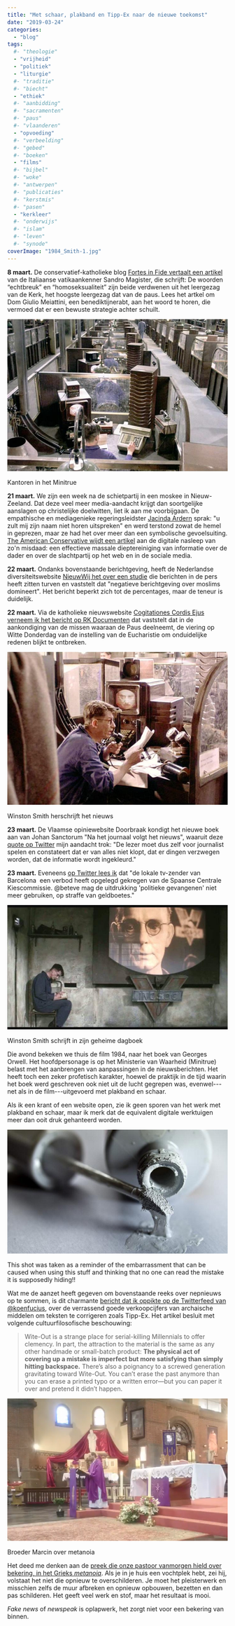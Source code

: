 ```yaml
---
title: "Met schaar, plakband en Tipp-Ex naar de nieuwe toekomst"
date: "2019-03-24"
categories: 
  - "blog"
tags:
  #- "theologie"
  - "vrijheid"
  - "politiek"
  - "liturgie"
  #- "traditie"
  #- "biecht"
  - "ethiek"
  #- "aanbidding"
  #- "sacramenten"
  #- "paus"
  #- "vlaanderen"
  - "opvoeding"
  #- "verbeelding"
  #- "gebed"
  #- "boeken"
  - "films"
  #- "bijbel"
  #- "woke"
  #- "antwerpen"
  #- "publicaties"
  #- "kerstmis"
  #- "pasen"
  - "kerkleer"
  #- "onderwijs"
  #- "islam"
  #- "leven"
  #- "synode"
coverImage: "1984_Smith-1.jpg"
---
```


**8 maart.** De conservatief-katholieke blog [Fortes in Fide vertaalt een artikel](https://fortesinfide.nl/index.php/2019/03/10/echtbreuk-en-homoseksualiteit-de-twee-verdwenen-woorden/) van de Italiaanse vatikaankenner Sandro Magister, die schrijft: De woorden “echtbreuk” en “homoseksualiteit” zijn beide verdwenen uit het leergezag van de Kerk, het hoogste leergezag dat van de paus. Lees het artkel om Dom Giulio Meiattini, een benediktijnerabt, aan het woord te horen, die vermoed dat er een bewuste strategie achter schuilt.  

![](images/1984-truth-department.html-700x483.jpg)

Kantoren in het Minitrue

**21 maart.** We zijn een week na de schietpartij in een moskee in Nieuw-Zeeland. Dat deze veel meer media-aandacht krijgt dan soortgelijke aanslagen op christelijke doelwitten, liet ik aan me voorbijgaan. De empathische en mediagenieke regeringsleidster [Jacinda Ardern](https://twitter.com/Nasrafat/status/1109178801446154241) sprak: "u zult mij zijn naam niet horen uitspreken" en werd terstond zowat de hemel in geprezen, maar ze had het over meer dan een symbolische gevoelsuiting. [The American Conservative wijdt een artikel](https://www.theamericanconservative.com/articles/the-chilling-censorship-of-the-christchurch-shooting/) aan de digitale nasleep van zo'n misdaad: een effectieve massale dieptereiniging van informatie over de dader en over de slachtpartij op het web en in de sociale media.  

**22 maart.** Ondanks bovenstaande berichtgeving, heeft de Nederlandse diversiteitswebsite [NieuwWij het over een studie](https://www.nieuwwij.nl/algemeen/onderzoek-bevestigt-negatieve-berichtgeving-over-moslims-domineert/) die berichten in de pers heeft zitten turven en vaststelt dat "negatieve berichtgeving over moslims domineert". Het bericht beperkt zich tot de percentages, maar de teneur is duidelijk.  

**22 maart.** Via de katholieke nieuwswebsite [Cogitationes Cordis Ejus verneem ik het bericht op RK Documenten](http://www.baasweb.com/site-rknieuws/2019/03/22/een-verdwenen-h-mis-op-donderdag-in-de-goede-week/) dat vaststelt dat in de aankondiging van de missen waaraan de Paus deelneemt, de viering op Witte Donderdag van de instelling van de Eucharistie om onduidelijke redenen blijkt te ontbreken.  

![](images/1984_Smith-700x484.jpg)

Winston Smith herschrijft het nieuws

**23 maart.** De Vlaamse opiniewebsite Doorbraak kondigt het nieuwe boek aan van Johan Sanctorum "Na het journaal volgt het nieuws", waaruit deze [quote op Twitter](https://twitter.com/MattijnHeijne/status/1109510793773621251) mijn aandacht trok: "De lezer moet dus zelf voor journalist spelen en constateert dat er van alles niet klopt, dat er dingen verzwegen worden, dat de informatie wordt ingekleurd."  

**23 maart.** Eveneens [op Twitter lees ik](https://twitter.com/DoorbraakBe/status/1109583152316641280) dat "de lokale tv-zender van Barcelona  een verbod heeft opgelegd gekregen van de Spaanse Centrale Kiescommissie. @beteve mag de uitdrukking 'politieke gevangenen' niet meer gebruiken, op straffe van geldboetes."  

![](images/winston-smith-writes-diary-700x394.jpg)

Winston Smith schrijft in zijn geheime dagboek

Die avond bekeken we thuis de film 1984, naar het boek van Georges Orwell. Het hoofdpersonage is op het Ministerie van Waarheid (Minitrue) belast met het aanbrengen van aanpassingen in de nieuwsberichten. Het heeft toch een zeker profetisch karakter, hoewel de praktijk in de tijd waarin het boek werd geschreven ook niet uit de lucht gegrepen was, evenwel---net als in de film---uitgevoerd met plakband en schaar.  

Als ik een krant of een website open, zie ik geen sporen van het werk met plakband en schaar, maar ik merk dat de equivalent digitale werktuigen meer dan ooit druk gehanteerd worden.  

![](images/tipp-ex-700x394.jpg)

This shot was taken as a reminder of the embarrassment that can be caused when using this stuff and thinking that no one can read the mistake it is supposedly hiding!!

Wat me de aanzet heeft gegeven om bovenstaande reeks over nepnieuws op te sommen, is dit charmante [bericht dat ik oppikte op de Twitterfeed van @koenfucius](https://twitter.com/koenfucius/status/1109508363182854149), over de verrassend goede verkoopcijfers van archaische middelen om teksten te corrigeren zoals Tipp-Ex. Het artikel besluit met volgende cultuurfilosofische beschouwing:  

> Wite-Out is a strange place for serial-killing Millennials to offer clemency. In part, the attraction to the material is the same as any other handmade or small-batch product: **The physical act of covering up a mistake is imperfect but more satisfying than simply hitting backspace.** There’s also a poignancy to a screwed generation gravitating toward Wite-Out. You can’t erase the past anymore than you can erase a printed typo or a written error—but you can paper it over and pretend it didn’t happen.  

![](images/marcin-700x451.png)

Broeder Marcin over metanoia

Het deed me denken aan de [preek die onze pastoor vanmorgen hield over bekering, in het Grieks _metanoia_](https://youtu.be/pTVUubgErZw?t=1559). Als je in je huis een vochtplek hebt, zei hij, volstaat het niet die opnieuw te overschilderen. Je moet het pleisterwerk en misschien zelfs de muur afbreken en opnieuw opbouwen, bezetten en dan pas schilderen. Het geeft veel werk en stof, maar het resultaat is mooi.  

_Fake news_ of _newspeak_ is oplapwerk, het zorgt niet voor een bekering van binnen.
